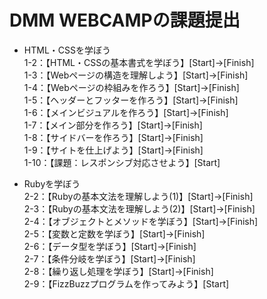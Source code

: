 DMM WEBCAMPの課題提出
=====

- HTML・CSSを学ぼう  
	1-2：【HTML・CSSの基本書式を学ぼう】[Start]→[Finish]  
	1-3：【Webページの構造を理解しよう】[Start]→[Finish]  
	1-4：【Webページの枠組みを作ろう】[Start]→[Finish]  
	1-5：【ヘッダーとフッターを作ろう】[Start]→[Finish]  
	1-6：【メインビジュアルを作ろう】[Start]→[Finish]  
	1-7：【メイン部分を作ろう】[Start]→[Finish]  
	1-8：【サイドバーを作ろう】[Start]→[Finish]  
	1-9：【サイトを仕上げよう】[Start]→[Finish]  
	1-10：【課題：レスポンシブ対応させよう】[Start]  

- Rubyを学ぼう  
	2-2：【Rubyの基本文法を理解しよう(1)】[Start]→[Finish]  
	2-3：【Rubyの基本文法を理解しよう(2)】[Start]→[Finish]  
	2-4：【オブジェクトとメソッドを学ぼう】[Start]→[Finish]  
	2-5：【変数と定数を学ぼう】[Start]→[Finish]  
	2-6：【データ型を学ぼう】[Start]→[Finish]  
	2-7：【条件分岐を学ぼう】[Start]→[Finish]  
	2-8：【繰り返し処理を学ぼう】[Start]→[Finish]  
	2-9：【FizzBuzzプログラムを作ってみよう】[Start]  
